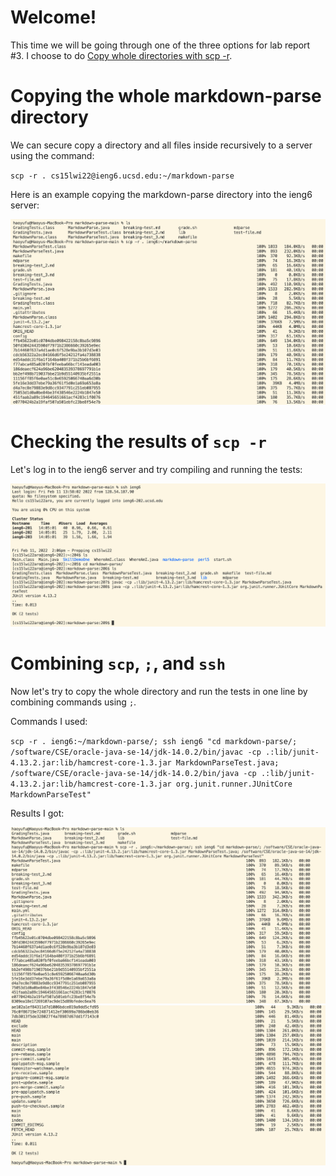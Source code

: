 # Welcome!
This time we will be going through one of the three options for lab report #3. I choose to do [Copy whole directories with scp -r](https://ucsd-cse15l-w22.github.io/week/week5/#group-choice-3-copy-whole-directories-with-scp--r).

# Copying the whole markdown-parse directory
We can secure copy a directory and all files inside recursively to a server using the command:

`scp -r . cs15lwi22@ieng6.ucsd.edu:~/markdown-parse`

Here is an example copying the markdown-parse directory into the ieng6 server:

![Copying whole directory](https://github.com/HaoyuFu2/cse15l-lab-reports/blob/main/Images-lab-report-3/Copying%20whole%20directory.png?raw=true)

# Checking the results of `scp -r`
Let's log in to the ieng6 server and try compiling and running the tests:

![Check result of scp -r](https://github.com/HaoyuFu2/cse15l-lab-reports/blob/main/Images-lab-report-3/Check%20result%20of%20scp%20-r.png?raw=true)

# Combining `scp`, `;`, and `ssh `
Now let's try to copy the whole directory and run the tests in one line by combining commands using `;`.

Commands I used:

`scp -r . ieng6:~/markdown-parse/; ssh ieng6 "cd markdown-parse/; /software/CSE/oracle-java-se-14/jdk-14.0.2/bin/javac -cp .:lib/junit-4.13.2.jar:lib/hamcrest-core-1.3.jar MarkdownParseTest.java; /software/CSE/oracle-java-se-14/jdk-14.0.2/bin/java -cp .:lib/junit-4.13.2.jar:lib/hamcrest-core-1.3.jar org.junit.runner.JUnitCore MarkdownParseTest"`

Results I got:

![Combining commands 1](https://github.com/HaoyuFu2/cse15l-lab-reports/blob/main/Images-lab-report-3/Combining%20commands%201.png?raw=true)
![Combining commands 2](https://github.com/HaoyuFu2/cse15l-lab-reports/blob/main/Images-lab-report-3/Combining%20commands%202.png?raw=true)